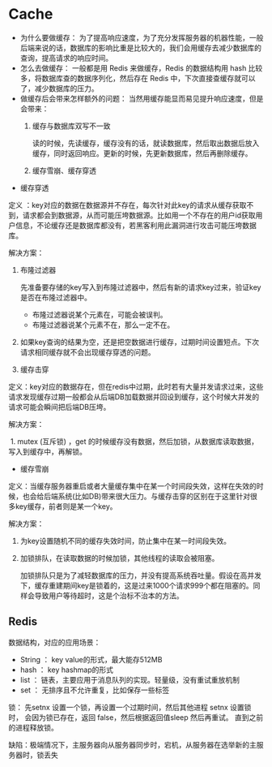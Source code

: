 # Cache



* 为什么要做缓存： 为了提高响应速度，为了充分发挥服务器的机器性能，一般后端来说的话，数据库的影响比重是比较大的，我们会用缓存去减少数据库的查询，提高请求的响应时间。
* 怎么去做缓存： 一般都是用 Redis 来做缓存，Redis 的数据结构用 hash 比较多，将数据库查的数据序列化，然后存在 Redis 中，下次直接查缓存就可以了，减少数据库的压力。
* 做缓存后会带来怎样额外的问题： 当然用缓存能显而易见提升响应速度，但是会带来：
  1. 缓存与数据库双写不一致

     读的时候，先读缓存，缓存没有的话，就读数据库，然后取出数据后放入缓存，同时返回响应。更新的时候，先更新数据库，然后再删除缓存。

  2. 缓存雪崩、缓存穿透
* 缓存穿透

定义 ：key对应的数据在数据源并不存在，每次针对此key的请求从缓存获取不到，请求都会到数据源，从而可能压垮数据源。比如用一个不存在的用户id获取用户信息，不论缓存还是数据库都没有，若黑客利用此漏洞进行攻击可能压垮数据库。

解决方案：

1. 布隆过滤器

   先准备要存储的key写入到布隆过滤器中，然后有新的请求key过来，验证key是否在布隆过滤器中。

   * 布隆过滤器说某个元素在，可能会被误判。
   * 布隆过滤器说某个元素不在，那么一定不在。

2. 如果key查询的结果为空，还是把空数据进行缓存，过期时间设置短点。下次请求相同缓存就不会出现缓存穿透的问题。
3. 缓存击穿

定义：key对应的数据存在，但在redis中过期，此时若有大量并发请求过来，这些请求发现缓存过期一般都会从后端DB加载数据并回设到缓存，这个时候大并发的请求可能会瞬间把后端DB压垮。

解决方案：

​ 1. mutex \(互斥锁\) ，get 的时候缓存没有数据，然后加锁，从数据库读取数据，写入到缓存中，再解锁。

* 缓存雪崩

定义：当缓存服务器重启或者大量缓存集中在某一个时间段失效，这样在失效的时候，也会给后端系统\(比如DB\)带来很大压力。与缓存击穿的区别在于这里针对很多key缓存，前者则是某一个key。

解决方案：

1. 为key设置随机不同的缓存失效时间，防止集中在某一时间段失效。
2. 加锁排队，在读取数据的时候加锁，其他线程的读取会被阻塞。

   加锁排队只是为了减轻数据库的压力，并没有提高系统吞吐量。假设在高并发下，缓存重建期间key是锁着的，这是过来1000个请求999个都在阻塞的。同样会导致用户等待超时，这是个治标不治本的方法。

## Redis

数据结构，对应的应用场景：

* String ： key value的形式，最大能存512MB
* hash ：    key hashmap的形式
* list ： 链表，主要应用于消息队列的实现。轻量级，没有重试重放机制
* set ： 无排序且不允许重复，比如保存一些标签

锁： 先setnx 设置一个锁，再设置一个过期时间，然后其他进程 setnx 设置锁时， 会因为锁已存在，返回 false，然后根据返回值sleep 然后再重试。 直到之前的进程释放锁。

缺陷：极端情况下，主服务器向从服务器同步时，宕机，从服务器在选举新的主服务器时，锁丢失

